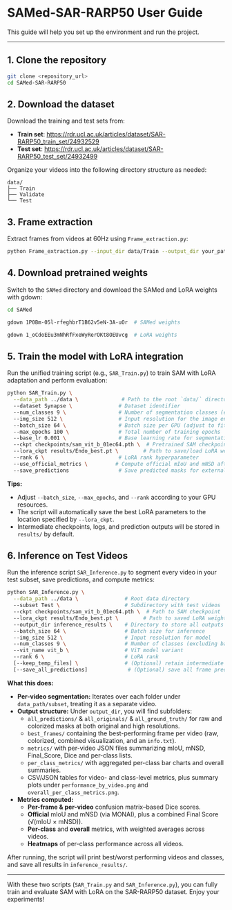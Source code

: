 
# SAMed-SAR-RARP50 User Guide

This guide will help you set up the environment and run the project.

---

## 1. Clone the repository

```bash
git clone <repository_url>
cd SAMed-SAR-RARP50
```

## 2. Download the dataset

Download the training and test sets from:

- **Train set**: https://rdr.ucl.ac.uk/articles/dataset/SAR-RARP50_train_set/24932529
- **Test set**: https://rdr.ucl.ac.uk/articles/dataset/SAR-RARP50_test_set/24932499

Organize your videos into the following directory structure as needed:

```
data/
├── Train
├── Validate
└── Test
```

## 3. Frame extraction

Extract frames from videos at 60Hz using `Frame_extraction.py`:

```bash
python Frame_extraction.py --input_dir data/Train --output_dir your_path
```

## 4. Download pretrained weights

Switch to the `SAMed` directory and download the SAMed and LoRA weights with gdown:

```bash
cd SAMed

gdown 1P0Bm-05l-rfeghbrT1B62v5eN-3A-uOr  # SAMed weights

gdown 1_oCdoEEu3mNhRfFxeWyRerOKt8OEUvcg  # LoRA weights
```

## 5. Train the model with LoRA integration

Run the unified training script (e.g., `SAR_Train.py`) to train SAM with LoRA adaptation and perform evaluation:

```bash
python SAR_Train.py \
  --data_path ../data \              # Path to the root `data/` directory
  --dataset Synapse \               # Dataset identifier
  --num_classes 9 \                 # Number of segmentation classes (exclude background)
  --img_size 512 \                  # Input resolution for the image encoder
  --batch_size 64 \                 # Batch size per GPU (adjust to fit your memory)
  --max_epochs 100 \                # Total number of training epochs
  --base_lr 0.001 \                 # Base learning rate for segmentation network
  --ckpt checkpoints/sam_vit_b_01ec64.pth \  # Pretrained SAM checkpoint
  --lora_ckpt results/Endo_best.pt \        # Path to save/load LoRA weights
  --rank 6 \                        # LoRA rank hyperparameter
  --use_official_metrics \         # Compute official mIoU and mNSD after inference
  --save_predictions                # Save predicted masks for external evaluation
```

**Tips:**

- Adjust `--batch_size`, `--max_epochs`, and `--rank` according to your GPU resources.
- The script will automatically save the best LoRA parameters to the location specified by `--lora_ckpt`.
- Intermediate checkpoints, logs, and prediction outputs will be stored in `results/` by default.
## 6. Inference on Test Videos

Run the inference script `SAR_Inference.py` to segment every video in your test subset, save predictions, and compute metrics:

```bash
python SAR_Inference.py \
  --data_path ../data \               # Root data directory
  --subset Test \                     # Subdirectory with test videos
  --ckpt checkpoints/sam_vit_b_01ec64.pth \  # Path to SAM checkpoint
  --lora_ckpt results/Endo_best.pt \        # Path to saved LoRA weights
  --output_dir inference_results \    # Directory to store all outputs
  --batch_size 64 \                   # Batch size for inference
  --img_size 512 \                    # Input resolution for model
  --num_classes 9 \                   # Number of classes (excluding background)
  --vit_name vit_b \                  # ViT model variant
  --rank 6 \                          # LoRA rank
  [--keep_temp_files] \               # (Optional) retain intermediate temp files
  [--save_all_predictions]             # (Optional) save all frame predictions, not just best
```

**What this does:**

- **Per-video segmentation:** Iterates over each folder under `data_path/subset`, treating it as a separate video.  
- **Output structure:** Under `output_dir`, you will find subfolders:
  - `all_predictions/` & `all_originals/` & `all_ground_truth/` for raw and colorized masks at both original and high resolutions.  
  - `best_frames/` containing the best-performing frame per video (raw, colorized, combined visualization, and an `info.txt`).  
  - `metrics/` with per-video JSON files summarizing mIoU, mNSD, Final_Score, Dice and per-class lists.  
  - `per_class_metrics/` with aggregated per-class bar charts and overall summaries.  
  - CSV/JSON tables for video- and class-level metrics, plus summary plots under `performance_by_video.png` and `overall_per_class_metrics.png`.  
- **Metrics computed:**
  - **Per-frame & per-video** confusion matrix–based Dice scores.  
  - **Official** mIoU and mNSD (via MONAI), plus a combined Final Score (√(mIoU × mNSD)).  
  - **Per-class** and **overall** metrics, with weighted averages across videos.  
  - **Heatmaps** of per-class performance across all videos.

After running, the script will print best/worst performing videos and classes, and save all results in `inference_results/`.  

---

With these two scripts (`SAR_Train.py` and `SAR_Inference.py`), you can fully train and evaluate SAM with LoRA on the SAR-RARP50 dataset. Enjoy your experiments!

